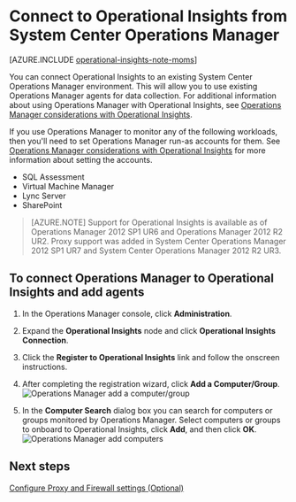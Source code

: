 <properties
   pageTitle="Connect to Operational Insights from System Center Operations Manager"
   description="Learn about how to connect to Operational Insights through Operations Manager."
   services="operational-insights"
   documentationCenter=""
   authors="lauracr"
   manager="jwhit"
   editor=""/>

<tags
   ms.service="operational-insights"
   ms.devlang="na"
   ms.topic="get-started-article"
   ms.tgt_pltfrm="na"
   ms.workload="na"
   ms.date="09/10/2015"
   ms.author="lauracr"/>

# Connect to Operational Insights from System Center Operations Manager


[AZURE.INCLUDE [operational-insights-note-moms](../../includes/operational-insights-note-moms.md)]

You can connect Operational Insights to an existing System Center Operations Manager environment. This will allow you to use existing Operations Manager agents for data collection. For additional information about using Operations Manager with Operational Insights, see [Operations Manager considerations with Operational Insights](operational-insights-operations-manager.md).

If you use Operations Manager to monitor any of the following workloads, then you'll need to set Operations Manager run-as accounts for them. See  [Operations Manager considerations with Operational Insights](operational-insights-operations-manager.md) for more information about setting the accounts.

- SQL Assessment
- Virtual Machine Manager
- Lync Server
- SharePoint

 >[AZURE.NOTE] Support for Operational Insights is available as of Operations Manager 2012 SP1 UR6 and Operations Manager 2012 R2 UR2. Proxy support was added in System Center Operations Manager 2012 SP1 UR7 and System Center Operations Manager 2012 R2 UR3.

## To connect Operations Manager to Operational Insights and add agents

1. In the Operations Manager console, click **Administration**.

2. Expand the **Operational Insights** node and click **Operational Insights Connection**.

3. Click the **Register to Operational Insights** link and follow the onscreen instructions.

4. After completing the registration wizard, click **Add a Computer/Group**.
![Operations Manager add a computer/group](./media/operational-insights-connect-scom/om01.png)
5. In the **Computer Search** dialog box you can search for computers or groups monitored by Operations Manager. Select computers or groups to onboard to Operational Insights, click **Add**, and then click **OK**.
![Operations Manager add computers](./media/operational-insights-connect-scom/om02.png)
## Next steps

[Configure Proxy and Firewall settings (Optional)](operational-insights-proxy-firewall.md)
